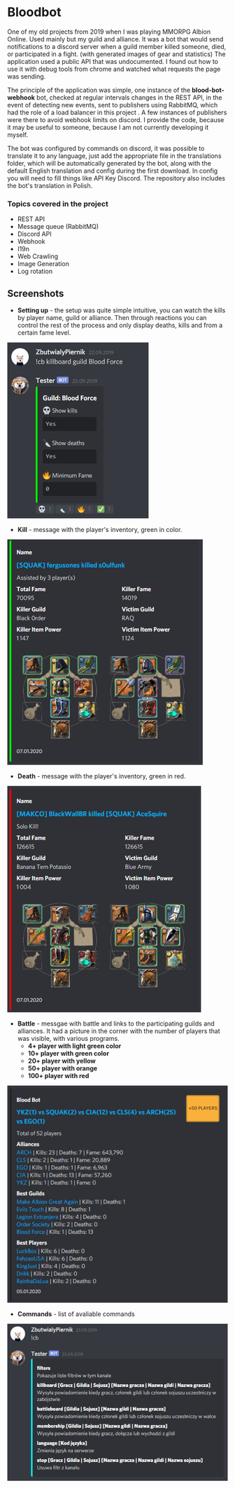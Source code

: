 # Bloodbot

One of my old projects from 2019 when I was playing MMORPG Albion Online. Used mainly but my guild and alliance. It was a bot that would send notifications to a discord server when a guild member killed someone, died, or participated in a fight. (with generated images of gear and statistics) The application used a public API that was undocumented. I found out how to use it with debug tools from chrome and watched what requests the page was sending.

The principle of the application was simple, one instance of the **blood-bot-webhook** bot, checked at regular intervals changes in the REST API, in the event of detecting new events, sent to publishers using RabbitMQ, which had the role of a load balancer in this project . A few instances of publishers were there to avoid webhook limits on discord. I provide the code, because it may be useful to someone, because I am not currently developing it myself.

The bot was configured by commands on discord, it was possible to translate it to any language, just add the appropriate file in the translations folder, which will be automatically generated by the bot, along with the default English translation and config during the first download. In config you will need to fill things like API Key Discord. The repository also includes the bot's translation in Polish.


### Topics covered in the project

  - REST API
  - Message queue (RabbitMQ)
  - Discord API
  - Webhook
  - I19n
  - Web Crawling
  - Image Generation
  - Log rotation

## Screenshots

- **Setting up** - the setup was quite simple intuitive, you can watch the kills by player name, guild or alliance. Then through reactions you can control the rest of the process and only display deaths, kills and from a certain fame level.

![Setting up](./screenshots/setting_up.PNG)

- **Kill** - message with the player's inventory, green in color.

![Kill](./screenshots/kill.PNG)

- **Death** - message with the player's inventory, green in red.

![Death](./screenshots/death.PNG)

- **Battle** - messgae with battle and links to the participating guilds and alliances. It had a picture in the corner with the number of players that was visible, with various programs.  
  - **4+ player with light green color**
  - **10+ player with green color**
  - **20+ player with yellow**
  - **50+ player with orange**
  - **100+ player with red**

![Battle](./screenshots/battle.PNG)

- **Commands** - list of avaliable commands

![Commands](./screenshots/command.PNG)
